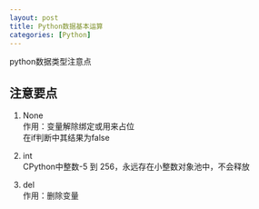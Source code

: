 ```yaml
---
layout: post
title: Python数据基本运算
categories: [Python]
---
```


python数据类型注意点

<!-- more -->
## 注意要点
1. None  
作用：变量解除绑定或用来占位  
在if判断中其结果为false

2. int  
CPython中整数-5 到 256，永远存在小整数对象池中，不会释放

3. del  
作用：删除变量